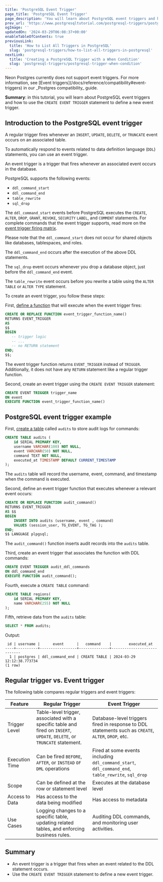 ```yaml
---
title: 'PostgreSQL Event Trigger'
page_title: 'PostgreSQL Event Trigger'
page_description: 'You will learn about PostgreSQL event triggers and how to use the CREATE EVENT TRIGGER statement to define a new event trigger.'
prev_url: 'https://www.postgresqltutorial.com/postgresql-triggers/postgresql-event-trigger/'
ogImage: ''
updatedOn: '2024-03-29T06:08:37+00:00'
enableTableOfContents: true
previousLink:
  title: 'How to List All Triggers in PostgreSQL'
  slug: 'postgresql-triggers/how-to-list-all-triggers-in-postgresql'
nextLink:
  title: 'Creating a PostgreSQL Trigger with a When Condition'
  slug: 'postgresql-triggers/postgresql-trigger-when-condition'
---
```


<Admonition type="note">
Neon Postgres currently does not support event triggers. For more information, see [Event triggers](/docs/reference/compatibility#event-triggers) in our _Postgres compatibility_ guide.
</Admonition>

**Summary**: in this tutorial, you will learn about PostgreSQL event triggers and how to use the `CREATE EVENT TRIGGER` statement to define a new event trigger.

## Introduction to the PostgreSQL event trigger

A regular trigger fires whenever an `INSERT`, `UPDATE`, `DELETE`, or `TRUNCATE` event occurs on an associated table.

To automatically respond to events related to data definition language (`DDL`) statements, you can use an event trigger.

An event trigger is a trigger that fires whenever an associated event occurs in the database.

PostgreSQL supports the following events:

- `ddl_command_start`
- `ddl_command_end`
- `table_rewrite`
- `sql_drop`

The `ddl_command_start` events before PostgreSQL executes the `CREATE`, `ALTER`, `DROP`, `GRANT`, `REVOKE`, `SECURITY` `LABEL`, and `COMMENT` statements. For complete commands that the event trigger supports, read more on the [event trigger firing matrix](https://www.postgresql.org/docs/current/event-trigger-matrix.html).

Please note that the `ddl_command_start` does not occur for shared objects like databases, tablespaces, and roles.

The `ddl_command_end` occurs after the execution of the above DDL statements.

The `sql_drop` event occurs whenever you drop a database object, just before the `ddl_command_end` event.

The `table_rewrite` event occurs before you rewrite a table using the `ALTER TABLE` or `ALTER TYPE` statement.

To create an event trigger, you follow these steps:

First, [define a function](../postgresql-plpgsql/postgresql-create-function) that will execute when the event trigger fires:

```sql
CREATE OR REPLACE FUNCTION event_trigger_function_name()
RETURNS EVENT_TRIGGER
AS
$$
BEGIN
   -- trigger logic
   -- ...
   -- no RETURN statement
END;
$$;
```

The event trigger function returns `EVENT_TRIGGER` instead of `TRIGGER`. Additionally, it does not have any `RETURN` statement like a regular trigger function.

Second, create an event trigger using the `CREATE EVENT TRIGGER` statement:

```sql
CREATE EVENT TRIGGER trigger_name
ON event
EXECUTE FUNCTION event_trigger_function_name()
```

## PostgreSQL event trigger example

First, [create a table](../postgresql-tutorial/postgresql-create-table) called `audits` to store audit logs for commands:

```sql
CREATE TABLE audits (
    id SERIAL PRIMARY KEY,
    username VARCHAR(100) NOT NULL,
    event VARCHAR(50) NOT NULL,
    command TEXT NOT NULL,
    executed_at TIMESTAMP DEFAULT CURRENT_TIMESTAMP
);
```

The `audits` table will record the username, event, command, and timestamp when the command is executed.

Second, define an event trigger function that executes whenever a relevant event occurs:

```sql
CREATE OR REPLACE FUNCTION audit_command()
RETURNS EVENT_TRIGGER
AS $$
BEGIN
    INSERT INTO audits (username, event , command)
    VALUES (session_user, TG_EVENT, TG_TAG );
END;
$$ LANGUAGE plpgsql;
```

The `audit_command()` function inserts audit records into the `audits` table.

Third, create an event trigger that associates the function with DDL commands:

```sql
CREATE EVENT TRIGGER audit_ddl_commands
ON ddl_command_end
EXECUTE FUNCTION audit_command();
```

Fourth, execute a `CREATE TABLE` command:

```sql
CREATE TABLE regions(
    id SERIAL PRIMARY KEY,
    name VARCHAR(255) NOT NULL
);
```

Fifth, retrieve data from the `audits` table:

```sql
SELECT * FROM audits;
```

Output:

```text
 id | username |      event      |   command    |        executed_at
----+----------+-----------------+--------------+----------------------------
  1 | postgres | ddl_command_end | CREATE TABLE | 2024-03-29 12:12:38.773734
(1 row)
```

## Regular trigger vs. Event trigger

The following table compares regular triggers and event triggers:

| Feature        | Regular Trigger                                                                                                            | Event Trigger                                                                                        |
| -------------- | -------------------------------------------------------------------------------------------------------------------------- | ---------------------------------------------------------------------------------------------------- |
| Trigger Level  | Table\-level trigger, associated with a specific table and fired on `INSERT`, `UPDATE`, `DELETE`, or `TRUNCATE` statement. | Database\-level triggers fired in response to DDL statements such as `CREATE`, `ALTER`, `DROP`, etc. |
| Execution Time | Can be fired `BEFORE`, `AFTER`, or `INSTEAD` `OF` `DML` operations                                                         | Fired at some events including `ddl_command_start`, `ddl_command_end`, `table_rewrite`, `sql_drop`   |
| Scope          | Can be defined at the row or statement level                                                                               | Executes at the database level                                                                       |
| Access to Data | Has access to the data being modified                                                                                      | Has access to metadata                                                                               |
| Use Cases      | Logging changes to a specific table, updating related tables, and enforcing business rules.                                | Auditing DDL commands, and monitoring user activities.                                               |

## Summary

- An event trigger is a trigger that fires when an event related to the DDL statement occurs.
- Use the `CREATE EVENT TRIGGER` statement to define a new event trigger.
